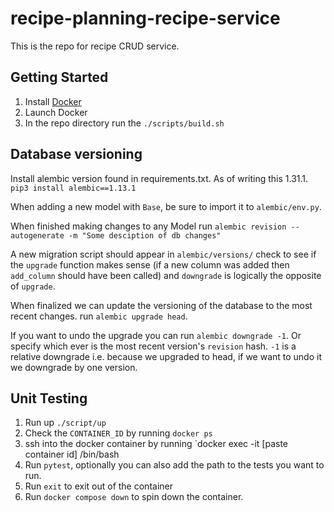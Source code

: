 # recipe-planning-recipe-service
This is the repo for recipe CRUD service.

## Getting Started

1. Install [Docker](https://www.docker.com/get-started/)
2. Launch Docker
3. In the repo directory run the `./scripts/build.sh`


## Database versioning

Install alembic version found in requirements.txt. As of writing this 1.31.1. `pip3 install alembic==1.13.1`

When adding a new model with `Base`, be sure to import it to `alembic/env.py`.

When finished making changes to any Model run `alembic revision --autogenerate -m "Some desciption of db changes"`

A new migration script should appear in `alembic/versions/` check to see if the `upgrade` function makes sense (if a new column was added then `add_column` should have been called) and `downgrade` is logically the opposite of `upgrade`.

When finalized we can update the versioning of the database to the most recent changes. run `alembic upgrade head`.

If you want to undo the upgrade you can run `alembic downgrade -1`. Or specify which ever is the most recent version's `revision` hash. `-1` is a relative downgrade i.e. because we upgraded to head, if we want to undo it we downgrade by one version.


## Unit Testing
1. Run up `./script/up`
2. Check the `CONTAINER_ID` by running `docker ps`
3. ssh into the docker container by running `docker exec -it \[paste container id\] /bin/bash
4. Run `pytest`, optionally you can also add the path to the tests you want to run.
5. Run `exit` to exit out of the container
6. Run `docker compose down` to spin down the container.
